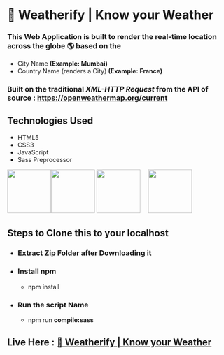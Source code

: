 # 🔆 Weatherify | Know your Weather
### This Web Application is built to render the real-time location across the globe 🌎 based on the 
* City Name **(Example: Mumbai)**
* Country Name (renders a City) **(Example: France)**

### Built on the traditional _XML-HTTP Request_ from the API of source : https://openweathermap.org/current

## Technologies Used
- HTML5
- CSS3
- JavaScript
- Sass Preprocessor

<img src="https://upload.wikimedia.org/wikipedia/commons/6/61/HTML5_logo_and_wordmark.svg" width="100" height="100"><img src="https://upload.wikimedia.org/wikipedia/commons/d/d5/CSS3_logo_and_wordmark.svg" width="100" height="100">
<img src="https://upload.wikimedia.org/wikipedia/commons/9/99/Unofficial_JavaScript_logo_2.svg" width="100" height="100"> &emsp;<img src="https://upload.wikimedia.org/wikipedia/commons/9/96/Sass_Logo_Color.svg" width="100" height="100">

## Steps to Clone this to your localhost 
- ### Extract Zip Folder after Downloading it
- ### Install npm 
  - npm install
- ### Run the script Name
  - npm run **compile:sass**

## Live Here : [🔆 Weatherify | Know your Weather](https://manu-karenite.github.io/weatherify/)
